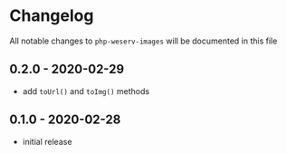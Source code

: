 # Changelog

All notable changes to `php-weserv-images` will be documented in this file

## 0.2.0 - 2020-02-29

- add `toUrl()` and `toImg()` methods

## 0.1.0 - 2020-02-28

- initial release
